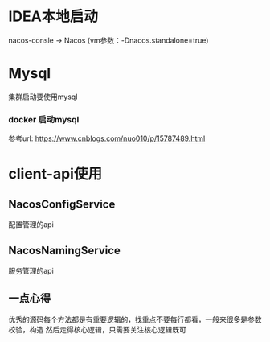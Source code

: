 # IDEA本地启动
nacos-consle -> Nacos (vm参数：-Dnacos.standalone=true)


# Mysql
集群启动要使用mysql

### docker 启动mysql
参考url: https://www.cnblogs.com/nuo010/p/15787489.html

# client-api使用

## NacosConfigService
配置管理的api

## NacosNamingService
服务管理的api

## 一点心得
优秀的源码每个方法都是有重要逻辑的，找重点不要每行都看，一般来很多是参数校验，构造
然后走得核心逻辑，只需要关注核心逻辑既可

